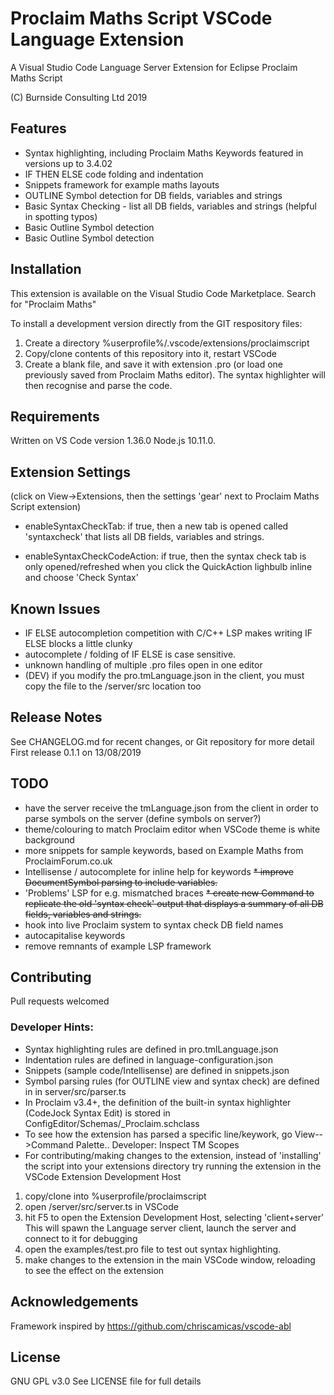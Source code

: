 # Proclaim Maths Script VSCode Language Extension

A Visual Studio Code Language Server Extension
for Eclipse Proclaim Maths Script

(C)  Burnside Consulting Ltd 2019

## Features

* Syntax highlighting, including Proclaim Maths Keywords featured in versions up to 3.4.02
* IF THEN ELSE code folding and indentation
* Snippets framework for example maths layouts
* OUTLINE Symbol detection for DB fields, variables and strings
* Basic Syntax Checking - list all DB fields, variables and strings (helpful in spotting typos)
* Basic Outline Symbol detection
* Basic Outline Symbol detection

## Installation

This extension is available on the Visual Studio Code Marketplace.
Search for "Proclaim Maths"

To install a development version directly from the GIT respository files:
1. Create a directory  %userprofile%/.vscode/extensions/proclaimscript
2. Copy/clone contents of this repository into it, restart VSCode
3. Create a blank file, and save it with extension .pro (or load one previously saved from Proclaim Maths editor). The syntax highlighter will then recognise and parse the code.

## Requirements

Written on VS Code version 1.36.0 Node.js 10.11.0.

## Extension Settings

(click on View->Extensions, then the settings 'gear' next to Proclaim Maths Script extension)

- enableSyntaxCheckTab:
if true, then a new tab is opened called 'syntaxcheck' that lists all DB fields, variables and strings. 

- enableSyntaxCheckCodeAction: 
if true, then the syntax check tab is only opened/refreshed when you click the QuickAction lighbulb inline and choose 'Check Syntax'


## Known Issues

* IF ELSE autocompletion competition with C/C++ LSP makes writing IF ELSE blocks a little clunky
* autocomplete / folding of IF ELSE is case sensitive.
* unknown handling of multiple .pro files open in one editor 
* (DEV) if you modify the pro.tmLanguage.json in the client, you must copy the file to the /server/src location too

## Release Notes

See CHANGELOG.md for recent changes, or Git repository for more detail
First release 0.1.1 on 13/08/2019

## TODO

* have the server receive the tmLanguage.json from the client in order to parse symbols on the server (define symbols on server?)
* theme/colouring to match Proclaim editor when VSCode theme is white background
* more snippets for sample keywords, based on Example Maths from ProclaimForum.co.uk
* Intellisense / autocomplete for inline help for keywords
~~* improve DocumentSymbol parsing to include variables.~~
* 'Problems' LSP for e.g. mismatched braces
~~* create new Command to replicate the old 'syntax check' output that displays a summary of all DB fields, variables and strings.~~
* hook into live Proclaim system to syntax check DB field names
* autocapitalise keywords
* remove remnants of example LSP framework

## Contributing

Pull requests welcomed

### Developer Hints:

* Syntax highlighting rules are defined in pro.tmlLanguage.json
* Indentation rules are defined in language-configuration.json
* Snippets (sample code/Intellisense) are defined in snippets.json
* Symbol parsing rules (for OUTLINE view and syntax check) are defined in  in server/src/parser.ts
* In Proclaim v3.4+, the definition of the built-in syntax highlighter (CodeJock Syntax Edit) is stored in ConfigEditor/Schemas/_Proclaim.schclass
* To see how the extension has parsed a specific line/keywork, go View-->Command Palette.. Developer: Inspect TM Scopes
* For contributing/making changes to the extension, instead of 'installing' the script into your extensions directory try running the extension in the VSCode Extension Development Host 
1. copy/clone into %userprofile/proclaimscript
2. open /server/src/server.ts  in VSCode
3. hit F5 to open the Extension Development Host, selecting 'client+server'
This will spawn the Language server client, launch the server and connect to it for debugging
4. open the examples/test.pro file to test out syntax highlighting. 
5. make changes to the extension in the main VSCode window, reloading to see the effect on the extension

## Acknowledgements
Framework inspired by https://github.com/chriscamicas/vscode-abl

## License
GNU GPL v3.0 
See LICENSE file for full details

